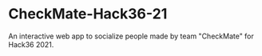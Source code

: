 # CheckMate-Hack36-21
An interactive web app to socialize people made by team "CheckMate" for Hack36 2021.
